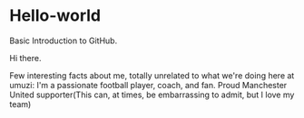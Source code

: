 # Hello-world
Basic Introduction to GitHub.

Hi there.

Few interesting facts about me, totally unrelated to what we're doing here at umuzi: I'm a passionate football player, coach, and fan. Proud Manchester United supporter(This can, at times, be embarrassing to admit, but I love my team)
